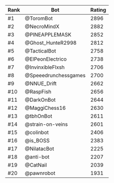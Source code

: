 Rank|Bot|Rating
---|---|---
#1|@ToromBot|2896
#2|@NecroMindX|2882
#3|@PINEAPPLEMASK|2852
#4|@Ghost_HunteR2998|2812
#5|@TacticalBot|2758
#6|@ElPeonElectrico|2738
#7|@InvinxibleFlxsh|2706
#8|@Speeedrunchessgames|2700
#9|@NNUE_Drift|2662
#10|@RaspFish|2656
#11|@DarkOnBot|2644
#12|@MaggiChess16|2630
#13|@tbhOnBot|2611
#14|@strain-on-veins|2601
#15|@colinbot|2406
#16|@is_BOSS|2383
#17|@NilatacBot|2225
#18|@anti-bot|2207
#19|@CatNail|2039
#20|@pawnrobot|1931
